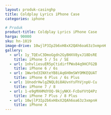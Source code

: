 ```yaml
---
layout: produk-casinghp
title: Coldplay Lyrics iPhone Case
categories: iphone

# Produk
product-title: Coldplay Lyrics iPhone Case
harga: 90000
sku: hn-1819
image-drive: 10wjlP3Ip2b6xH8xX2QAh6oa63z3xmpnH
gallery:
  - url: 1y_TQEvC3DmoGgdn2GyBHXV8yxJ18DsRE
    title: iPhone 5 / 5s / SE
  - url: 1nhvliesuER5pCtidirfPWx84q9HCFG2B
    title: iPhone 6 / 6s
  - url: 1Wwrbd3INXteYB8iAq6H0mSWYOMKEQUAT
    title: iPhone 6 Plus / 6s Plus
  - url: 1UnodrHwlgZNQL0i8AUvnYsFhVjnpU-Cu
    title: iPhone 7 / 8
  - url: 1-e9gMXHMdYOQ-9kjyNKX-FcDaYVtQ4Pz
    title: iPhone 7 Plus / 8 Plus
  - url: 10wjlP3Ip2b6xH8xX2QAh6oa63z3xmpnH
    title: iPhone X
---
```

